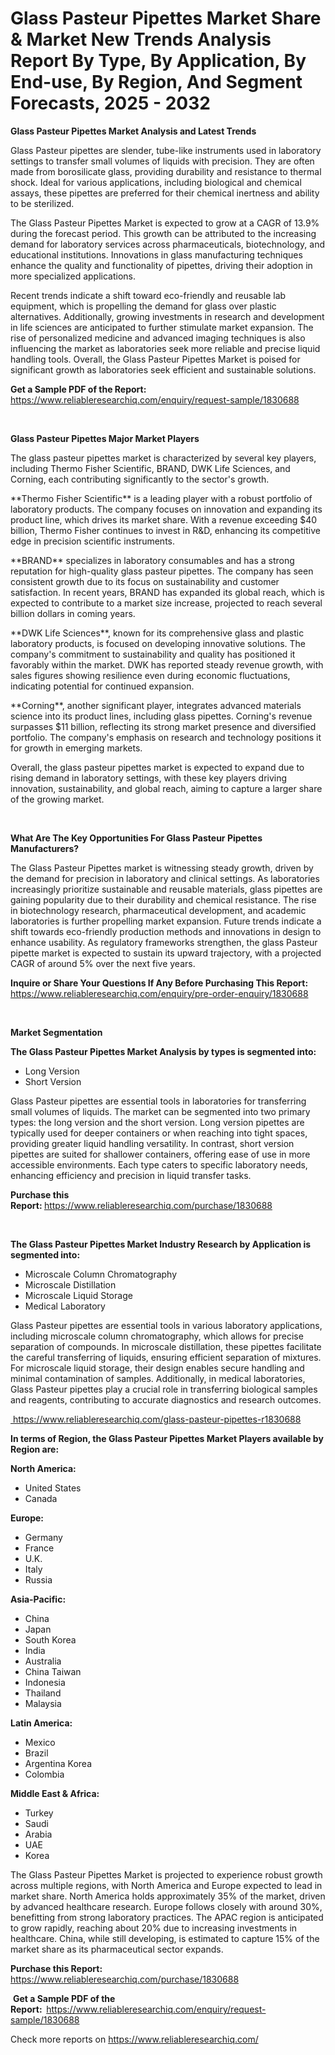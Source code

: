 <p><h1>Glass Pasteur Pipettes Market Share & Market New Trends Analysis Report By Type, By Application, By End-use, By Region, And Segment Forecasts, 2025 - 2032</h1></p><p><strong>Glass Pasteur Pipettes Market Analysis and Latest Trends</strong></p>
<p><p>Glass Pasteur pipettes are slender, tube-like instruments used in laboratory settings to transfer small volumes of liquids with precision. They are often made from borosilicate glass, providing durability and resistance to thermal shock. Ideal for various applications, including biological and chemical assays, these pipettes are preferred for their chemical inertness and ability to be sterilized.</p><p>The Glass Pasteur Pipettes Market is expected to grow at a CAGR of 13.9% during the forecast period. This growth can be attributed to the increasing demand for laboratory services across pharmaceuticals, biotechnology, and educational institutions. Innovations in glass manufacturing techniques enhance the quality and functionality of pipettes, driving their adoption in more specialized applications.</p><p>Recent trends indicate a shift toward eco-friendly and reusable lab equipment, which is propelling the demand for glass over plastic alternatives. Additionally, growing investments in research and development in life sciences are anticipated to further stimulate market expansion. The rise of personalized medicine and advanced imaging techniques is also influencing the market as laboratories seek more reliable and precise liquid handling tools. Overall, the Glass Pasteur Pipettes Market is poised for significant growth as laboratories seek efficient and sustainable solutions.</p></p>
<p><strong>Get a Sample PDF of the Report:&nbsp;</strong> <a href="https://www.reliableresearchiq.com/enquiry/request-sample/1830688?utm_campaign=2173&utm_medium=2&utm_source=Github&utm_content=ia&utm_term=07022025&utm_id=glass-pasteur-pipettes">https://www.reliableresearchiq.com/enquiry/request-sample/1830688</a></p>
<p>&nbsp;</p>
<p><strong>Glass Pasteur Pipettes Major Market Players</strong></p>
<p><p>The glass pasteur pipettes market is characterized by several key players, including Thermo Fisher Scientific, BRAND, DWK Life Sciences, and Corning, each contributing significantly to the sector's growth.</p><p>**Thermo Fisher Scientific** is a leading player with a robust portfolio of laboratory products. The company focuses on innovation and expanding its product line, which drives its market share. With a revenue exceeding $40 billion, Thermo Fisher continues to invest in R&D, enhancing its competitive edge in precision scientific instruments.</p><p>**BRAND** specializes in laboratory consumables and has a strong reputation for high-quality glass pasteur pipettes. The company has seen consistent growth due to its focus on sustainability and customer satisfaction. In recent years, BRAND has expanded its global reach, which is expected to contribute to a market size increase, projected to reach several billion dollars in coming years.</p><p>**DWK Life Sciences**, known for its comprehensive glass and plastic laboratory products, is focused on developing innovative solutions. The company's commitment to sustainability and quality has positioned it favorably within the market. DWK has reported steady revenue growth, with sales figures showing resilience even during economic fluctuations, indicating potential for continued expansion.</p><p>**Corning**, another significant player, integrates advanced materials science into its product lines, including glass pipettes. Corning's revenue surpasses $11 billion, reflecting its strong market presence and diversified portfolio. The company's emphasis on research and technology positions it for growth in emerging markets.</p><p>Overall, the glass pasteur pipettes market is expected to expand due to rising demand in laboratory settings, with these key players driving innovation, sustainability, and global reach, aiming to capture a larger share of the growing market.</p></p>
<p>&nbsp;</p>
<p><strong>What Are The Key Opportunities For Glass Pasteur Pipettes Manufacturers?</strong></p>
<p><p>The Glass Pasteur Pipettes market is witnessing steady growth, driven by the demand for precision in laboratory and clinical settings. As laboratories increasingly prioritize sustainable and reusable materials, glass pipettes are gaining popularity due to their durability and chemical resistance. The rise in biotechnology research, pharmaceutical development, and academic laboratories is further propelling market expansion. Future trends indicate a shift towards eco-friendly production methods and innovations in design to enhance usability. As regulatory frameworks strengthen, the glass Pasteur pipette market is expected to sustain its upward trajectory, with a projected CAGR of around 5% over the next five years.</p></p>
<p><strong>Inquire or Share Your Questions If Any Before Purchasing This Report:</strong> <a href="https://www.reliableresearchiq.com/enquiry/pre-order-enquiry/1830688?utm_campaign=2173&utm_medium=2&utm_source=Github&utm_content=ia&utm_term=07022025&utm_id=glass-pasteur-pipettes">https://www.reliableresearchiq.com/enquiry/pre-order-enquiry/1830688</a></p>
<p>&nbsp;</p>
<p><strong>Market Segmentation</strong></p>
<p><strong>The Glass Pasteur Pipettes Market Analysis by types is segmented into:</strong></p>
<p><ul><li>Long Version</li><li>Short Version</li></ul></p>
<p><p>Glass Pasteur pipettes are essential tools in laboratories for transferring small volumes of liquids. The market can be segmented into two primary types: the long version and the short version. Long version pipettes are typically used for deeper containers or when reaching into tight spaces, providing greater liquid handling versatility. In contrast, short version pipettes are suited for shallower containers, offering ease of use in more accessible environments. Each type caters to specific laboratory needs, enhancing efficiency and precision in liquid transfer tasks.</p></p>
<p><strong>Purchase this Report:&nbsp;</strong><a href="https://www.reliableresearchiq.com/purchase/1830688?utm_campaign=2173&utm_medium=2&utm_source=Github&utm_content=ia&utm_term=07022025&utm_id=glass-pasteur-pipettes">https://www.reliableresearchiq.com/purchase/1830688</a></p>
<p>&nbsp;</p>
<p><strong>The Glass Pasteur Pipettes Market Industry Research by Application is segmented into:</strong></p>
<p><ul><li>Microscale Column Chromatography</li><li>Microscale Distillation</li><li>Microscale Liquid Storage</li><li>Medical Laboratory</li></ul></p>
<p><p>Glass Pasteur pipettes are essential tools in various laboratory applications, including microscale column chromatography, which allows for precise separation of compounds. In microscale distillation, these pipettes facilitate the careful transferring of liquids, ensuring efficient separation of mixtures. For microscale liquid storage, their design enables secure handling and minimal contamination of samples. Additionally, in medical laboratories, Glass Pasteur pipettes play a crucial role in transferring biological samples and reagents, contributing to accurate diagnostics and research outcomes.</p></p>
<p><a href="https://www.reliableresearchiq.com/glass-pasteur-pipettes-r1830688?utm_campaign=2173&utm_medium=2&utm_source=Github&utm_content=ia&utm_term=07022025&utm_id=glass-pasteur-pipettes">&nbsp;https://www.reliableresearchiq.com/glass-pasteur-pipettes-r1830688</a></p>
<p><strong>In terms of Region, the Glass Pasteur Pipettes Market Players available by Region are:</strong></p>
<p>
    <p> <strong> North America: </strong>
        <ul>
            <li>United States</li>
            <li>Canada</li>
        </ul>
        </p> 
    <p> <strong> Europe: </strong>
        <ul>
            <li>Germany</li>
            <li>France</li>
            <li>U.K.</li>
            <li>Italy</li>
            <li>Russia</li>
        </ul>
        </p> 
    <p> <strong> Asia-Pacific: </strong>
        <ul>
            <li>China</li>
            <li>Japan</li>
            <li>South Korea</li>
            <li>India</li>
            <li>Australia</li>
            <li>China Taiwan</li>
            <li>Indonesia</li>
            <li>Thailand</li>
            <li>Malaysia</li>
        </ul>
        </p> 
    <p> <strong> Latin America: </strong>
        <ul>
            <li>Mexico</li>
            <li>Brazil</li>
            <li>Argentina Korea</li>
            <li>Colombia</li>
        </ul>
        </p> 
    <p> <strong> Middle East & Africa: </strong>
        <ul>
            <li>Turkey</li>
            <li>Saudi</li>
            <li>Arabia</li>
            <li>UAE</li>
            <li>Korea</li>
        </ul>
    </p>
    </p>
<p><p>The Glass Pasteur Pipettes Market is projected to experience robust growth across multiple regions, with North America and Europe expected to lead in market share. North America holds approximately 35% of the market, driven by advanced healthcare research. Europe follows closely with around 30%, benefitting from strong laboratory practices. The APAC region is anticipated to grow rapidly, reaching about 20% due to increasing investments in healthcare. China, while still developing, is estimated to capture 15% of the market share as its pharmaceutical sector expands.</p></p>
<p><strong>Purchase this Report: </strong><a href="https://www.reliableresearchiq.com/purchase/1830688?utm_campaign=2173&utm_medium=2&utm_source=Github&utm_content=ia&utm_term=07022025&utm_id=glass-pasteur-pipettes">https://www.reliableresearchiq.com/purchase/1830688</a></p>
<p>&nbsp;<strong>Get a Sample PDF of the Report:&nbsp;&nbsp;</strong><a href="https://www.reliableresearchiq.com/enquiry/request-sample/1830688?utm_campaign=2173&utm_medium=2&utm_source=Github&utm_content=ia&utm_term=07022025&utm_id=glass-pasteur-pipettes">https://www.reliableresearchiq.com/enquiry/request-sample/1830688</a></p>
<p><strong></strong></p>
<p>Check more reports on <a href="https://www.reliableresearchiq.com/?utm_campaign=2173&utm_medium=2&utm_source=Github&utm_content=ia&utm_term=07022025&utm_id=glass-pasteur-pipettes">https://www.reliableresearchiq.com/</a></p>